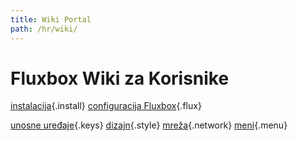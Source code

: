 ```yaml
---
title: Wiki Portal
path: /hr/wiki/
---
```

# Fluxbox Wiki za Korisnike
[instalacija](/en/wiki/Install-Fluxbox/){.install}
[configuracija Fluxbox](/en/wiki/Fluxbox-Internals/){.flux}

[unosne uređaje](/en/wiki/Mouse-and-Keyboard/){.keys}
[dizajn](/en/wiki/Fluxbox/Style/){.style}
[mreža](/en/wiki/Fluxbox-Style/){.network}
[meni](/en/wiki/Fluxbox-Style/){.menu}

<style>
section p {
  text-align: center;
}
section p a {
  display: inline-block;
  height: 150px;
  width: 150px;
  background-repeat: no-repeat;
  vertical-align: top;
  text-align: center;
  padding-top: 160px;
  font-weight: bold;
  font-size: 21px;
  color: #444;
  margin: 20px 20px 40px;
}
section p a:hover,
section p a:focus {
  text-decoration: none;
  color: #d9230f;
}
.keys {
  background-image: url(keys.png);
}
.keys:hover {
  background-image: url(keys_hover.png);
}
.network {
  background-image: url(network.png);
}
.network:hover {
  background-image: url(network_hover.png);
}
.menu {
  background-image: url(menu.png);
}
.menu:hover {
  background-image: url(menu_hover.png);
}
.flux {
  background-image: url(flux.png);
}
.flux:hover {
  background-image: url(flux_hover.png);
}
.style {
  background-image: url(style.png);
}
.style:hover {
  background-image: url(style_hover.png);
}
.install {
  background-image: url(install.png);
}
.install:hover {
  background-image: url(install_hover.png);
}
</style>
